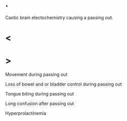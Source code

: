 # .

Caotic brain electochemistry causing a passing out.

# <

# >

Movement during passing out

Loss of bowel and or bladder control during passing out

Tongue biting during passing out

Long confusion after passing out

Hyperprolactinemia
